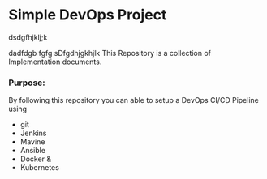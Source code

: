 # Simple DevOps Project
dsdgfhjklj;k


dadfdgb
fgfg
sDfgdhjgkhjlk
This Repository is a collection of Implementation documents. 

### Purpose:
By following this repository you can able to setup a DevOps CI/CD Pipeline using
- git
- Jenkins
- Mavine
- Ansible
- Docker &
- Kubernetes

